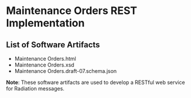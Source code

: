 # Maintenance Orders REST Implementation
## List of Software Artifacts
- Maintenance Orders.html
- Maintenance Orders.xsd
- Maintenance Orders.draft-07.schema.json

**Note**: These software artifacts are used to develop a RESTful web service for Radiation messages.

